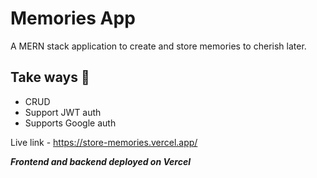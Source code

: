# Memories App

A MERN stack application to create and store memories to cherish later.

## Take ways 🚀
- CRUD
- Support JWT auth
- Supports Google auth

Live link - https://store-memories.vercel.app/

_**Frontend and backend deployed on Vercel**_
